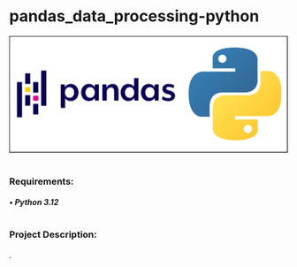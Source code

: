 # pandas_data_processing-python

![alt text](pandas.png)
#
### Requirements:
##### • Python 3.12
#
### Project Description:
###### .
